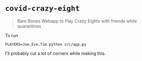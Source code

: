 # `covid-crazy-eight`

> Bare Bones Webapp to Play Crazy Eights with friends while quarantines

To run

```
PLAYERS=Joe,Eve,Tim python src/app.py
```

I'll probably cut a lot of corners while making this.
